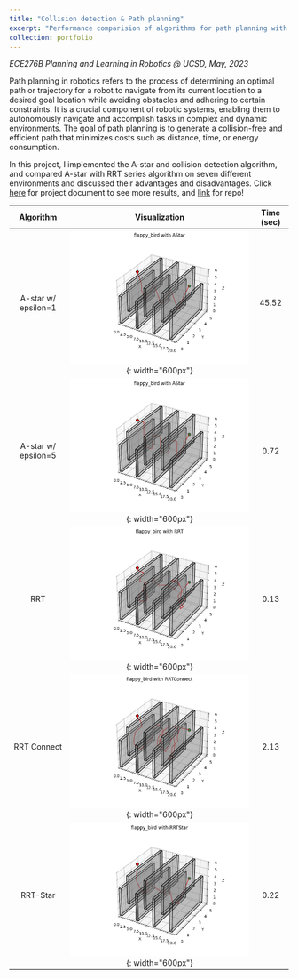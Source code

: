 ```yaml
---
title: "Collision detection & Path planning"
excerpt: "Performance comparision of algorithms for path planning with collision detection<br/><img src='/images/path_planning.png' width='480'>"
collection: portfolio
---
```

*ECE276B Planning and Learning in Robotics @ UCSD, May, 2023*

Path planning in robotics refers to the process of determining an optimal path or trajectory for a robot to navigate from its current location to a desired goal location while avoiding obstacles and adhering to certain constraints. It is a crucial component of robotic systems, enabling them to autonomously navigate and accomplish tasks in complex and dynamic environments. The goal of path planning is to generate a collision-free and efficient path that minimizes costs such as distance, time, or energy consumption.

In this project, I implemented the A-star and collision detection algorithm, and compared A-star with RRT series algorithm on seven different environments and discussed their advantages and disadvantages. Click [here](/files/motion_report.pdf) for project document to see more results, and [link](https://github.com/willson310116/Path-planning) for repo!

| Algorithm    | Visualization | Time (sec)
| :--------: | :-------: | :-------: |
| A-star w/ epsilon=1  | ![test](/images/Astar1.png){: width="600px"}    | 45.52 |
| A-star w/ epsilon=5  | ![test](/images/Astar5.png){: width="600px"}    | 0.72 |
| RRT  | ![test](/images/RRT.png){: width="600px"}    | 0.13 |
| RRT Connect	  | ![test](/images/RRTc.png){: width="600px"}    | 2.13 |
| RRT-Star  | ![test](/images/RRTstar.png){: width="600px"}    | 0.22 |